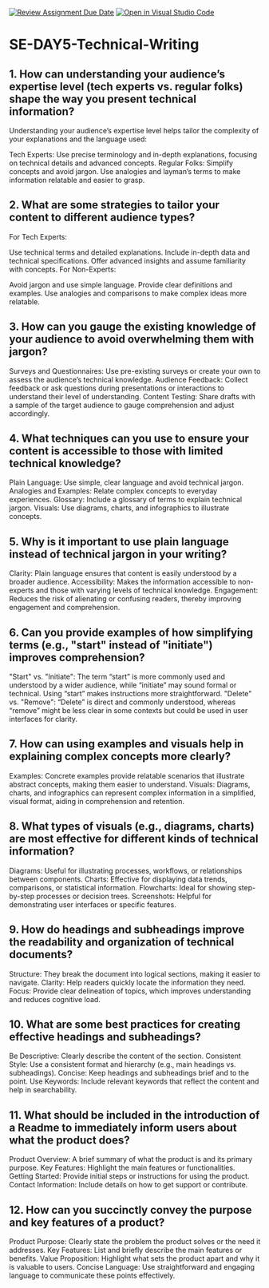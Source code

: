 [![Review Assignment Due Date](https://classroom.github.com/assets/deadline-readme-button-22041afd0340ce965d47ae6ef1cefeee28c7c493a6346c4f15d667ab976d596c.svg)](https://classroom.github.com/a/zsAR-pyY)
[![Open in Visual Studio Code](https://classroom.github.com/assets/open-in-vscode-2e0aaae1b6195c2367325f4f02e2d04e9abb55f0b24a779b69b11b9e10269abc.svg)](https://classroom.github.com/online_ide?assignment_repo_id=15782882&assignment_repo_type=AssignmentRepo)
# SE-DAY5-Technical-Writing
## 1. How can understanding your audience’s expertise level (tech experts vs. regular folks) shape the way you present technical information?
Understanding your audience’s expertise level helps tailor the complexity of your explanations and the language used:

Tech Experts: Use precise terminology and in-depth explanations, focusing on technical details and advanced concepts.
Regular Folks: Simplify concepts and avoid jargon. Use analogies and layman’s terms to make information relatable and easier to grasp.
## 2. What are some strategies to tailor your content to different audience types?
For Tech Experts:

Use technical terms and detailed explanations.
Include in-depth data and technical specifications.
Offer advanced insights and assume familiarity with concepts.
For Non-Experts:

Avoid jargon and use simple language.
Provide clear definitions and examples.
Use analogies and comparisons to make complex ideas more relatable.
## 3. How can you gauge the existing knowledge of your audience to avoid overwhelming them with jargon?
Surveys and Questionnaires: Use pre-existing surveys or create your own to assess the audience’s technical knowledge.
Audience Feedback: Collect feedback or ask questions during presentations or interactions to understand their level of understanding.
Content Testing: Share drafts with a sample of the target audience to gauge comprehension and adjust accordingly.
## 4. What techniques can you use to ensure your content is accessible to those with limited technical knowledge?
Plain Language: Use simple, clear language and avoid technical jargon.
Analogies and Examples: Relate complex concepts to everyday experiences.
Glossary: Include a glossary of terms to explain technical jargon.
Visuals: Use diagrams, charts, and infographics to illustrate concepts.
## 5. Why is it important to use plain language instead of technical jargon in your writing?
Clarity: Plain language ensures that content is easily understood by a broader audience.
Accessibility: Makes the information accessible to non-experts and those with varying levels of technical knowledge.
Engagement: Reduces the risk of alienating or confusing readers, thereby improving engagement and comprehension.
## 6. Can you provide examples of how simplifying terms (e.g., "start" instead of "initiate") improves comprehension?
"Start" vs. "Initiate": The term “start” is more commonly used and understood by a wider audience, while “initiate” may sound formal or technical. Using “start” makes instructions more straightforward.
"Delete" vs. "Remove": “Delete” is direct and commonly understood, whereas “remove” might be less clear in some contexts but could be used in user interfaces for clarity.
## 7. How can using examples and visuals help in explaining complex concepts more clearly?
Examples: Concrete examples provide relatable scenarios that illustrate abstract concepts, making them easier to understand.
Visuals: Diagrams, charts, and infographics can represent complex information in a simplified, visual format, aiding in comprehension and retention.
## 8. What types of visuals (e.g., diagrams, charts) are most effective for different kinds of technical information?
Diagrams: Useful for illustrating processes, workflows, or relationships between components.
Charts: Effective for displaying data trends, comparisons, or statistical information.
Flowcharts: Ideal for showing step-by-step processes or decision trees.
Screenshots: Helpful for demonstrating user interfaces or specific features.
## 9. How do headings and subheadings improve the readability and organization of technical documents?
Structure: They break the document into logical sections, making it easier to navigate.
Clarity: Help readers quickly locate the information they need.
Focus: Provide clear delineation of topics, which improves understanding and reduces cognitive load.
## 10. What are some best practices for creating effective headings and subheadings?
Be Descriptive: Clearly describe the content of the section.
Consistent Style: Use a consistent format and hierarchy (e.g., main headings vs. subheadings).
Concise: Keep headings and subheadings brief and to the point.
Use Keywords: Include relevant keywords that reflect the content and help in searchability.
## 11. What should be included in the introduction of a Readme to immediately inform users about what the product does?
Product Overview: A brief summary of what the product is and its primary purpose.
Key Features: Highlight the main features or functionalities.
Getting Started: Provide initial steps or instructions for using the product.
Contact Information: Include details on how to get support or contribute.
## 12. How can you succinctly convey the purpose and key features of a product?
Product Purpose: Clearly state the problem the product solves or the need it addresses.
Key Features: List and briefly describe the main features or benefits.
Value Proposition: Highlight what sets the product apart and why it is valuable to users.
Concise Language: Use straightforward and engaging language to communicate these points effectively.
